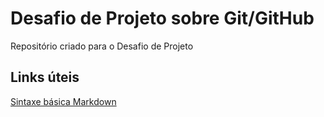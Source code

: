 # Desafio de Projeto sobre Git/GitHub
Repositório criado para o Desafio de Projeto

## Links úteis
[Sintaxe básica Markdown](https://www.markdownguide.org/basic-syntax/)
